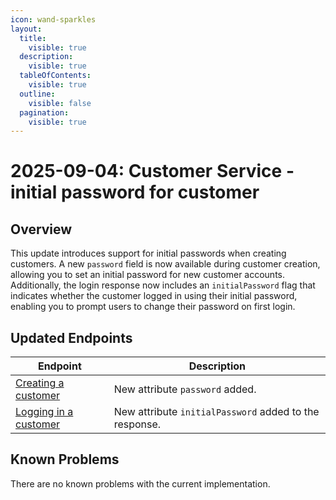 ```yaml
---
icon: wand-sparkles
layout:
  title:
    visible: true
  description:
    visible: true
  tableOfContents:
    visible: true
  outline:
    visible: false
  pagination:
    visible: true
---
```


# 2025-09-04: Customer Service - initial password for customer

## Overview

This update introduces support for initial passwords when creating customers. A new `password` field is now available during customer creation, allowing you to set an initial password for new customer accounts. Additionally, the login response now includes an `initialPassword` flag that indicates whether the customer logged in using their initial password, enabling you to prompt users to change their password on first login.

## Updated Endpoints

| Endpoint | Description |
|----------|-------------|
| [Creating a customer](https://developer.emporix.io/api-references/api-guides-and-references/companies-and-customers/customer-service/api-reference/account-and-profile#post-customer-tenant-customers) | New attribute `password` added.|
| [Logging in a customer](https://developer.emporix.io/api-references/api-guides-and-references/companies-and-customers/customer-management/api-reference/authentication-and-authorization#post-customer-tenant-login) | New attribute `initialPassword` added to the response. |

## Known Problems

There are no known problems with the current implementation.